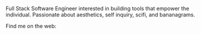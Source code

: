 Full Stack Software Engineer interested in building tools that empower the individual. Passionate about aesthetics, self inquiry, scifi, and bananagrams. 

Find me on the web: 
